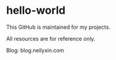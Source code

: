 # hello-world
This GitHub is maintained for my projects.

All resources are for reference only.

Blog: blog.neilyxin.com
